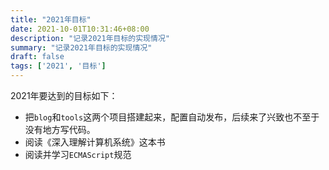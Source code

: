```yaml
---
title: "2021年目标"
date: 2021-10-01T10:31:46+08:00
description: "记录2021年目标的实现情况"
summary: "记录2021年目标的实现情况"
draft: false
tags: ['2021', '目标']
---
```


2021年要达到的目标如下：

- 把`blog`和`tools`这两个项目搭建起来，配置自动发布，后续来了兴致也不至于没有地方写代码。
- 阅读《深入理解计算机系统》这本书
- 阅读并学习`ECMAScript`规范
